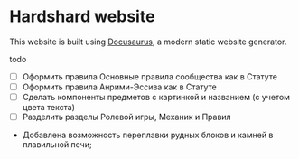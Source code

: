 # Hardshard website

This website is built using [Docusaurus](https://docusaurus.io/), a modern static website generator.

todo

- [ ] Оформить правила Основные правила сообщества как в Статуте
- [ ] Оформить правила Анрими-Эссива как в Статуте
- [ ] Сделать компоненты предметов с картинкой и названием (с учетом цвета текста)
- [ ] Разделить разделы Ролевой игры, Механик и Правил

- Добавлена возможность переплавки рудных блоков и камней в плавильной печи;